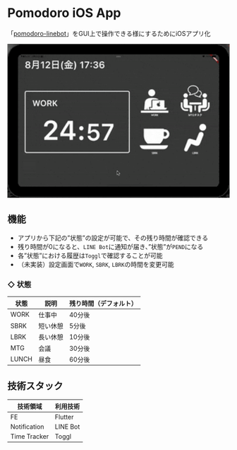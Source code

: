 # Pomodoro iOS App
「[pomodoro-linebot](https://github.com/konan0802/pomodoro-linebot)」をGUI上で操作できる様にするためにiOSアプリ化

<img src="./anime.gif" width="700">

## 機能
* アプリから下記の”状態”の設定が可能で、その残り時間が確認できる
* 残り時間が0になると、`LINE Bot`に通知が届き、”状態”が`PEND`になる
* 各”状態”における履歴は`Toggl`で確認することが可能
* （未実装）設定画面で`WORK`, `SBRK`, `LBRK`の時間を変更可能

### ◇ 状態
| 状態   | 説明    | 残り時間（デフォルト） |
| -     | -       | -                  |
| WORK  | 仕事中   | 40分後              |
| SBRK  | 短い休憩 | 5分後               |
| LBRK  | 長い休憩 | 10分後              |
| MTG   | 会議     | 30分後             |
| LUNCH | 昼食     | 60分後             |

## 技術スタック
| 技術領域      | 利用技術               | 
| -            | -                    | 
| FE           | Flutter              |
| Notification | LINE Bot             |
| Time Tracker | Toggl                |
